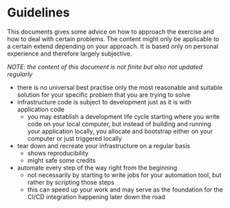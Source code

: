 Guidelines
==========

This documents gives some advice on how to approach the exercise and how to deal with certain problems. The content
might only be applicable to a certain extend depending on your approach. It is based only on personal experience and
therefore largely subjective. 

*NOTE: the content of this document is not finite but also not updated regularly*


* there is no universal best practise only the most reasonable and suitable solution for your specific problem that you
  are trying to solve 
* infrastructure code is subject to development just as it is with application code
  - you may establish a development life cycle starting where you write code on your local computer, but instead of
    building and running your application locally, you allocate and bootstrap either on your computer or just
    triggered locally  
* tear down and recreate your infrastructure on a regular basis
  - shows reproducibility
  - might safe some credits
* automate every step of the way right from the beginning
  - not necessarily by starting to write jobs for your automation tool, but rather by scripting those steps  
  - this can speed up your work and may serve as the foundation for the CI/CD integration happening later down the road
